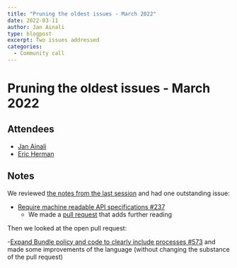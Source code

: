```yaml
---
title: "Pruning the oldest issues - March 2022"
date: 2022-03-11
author: Jan Ainali
type: blogpost
excerpt: Two issues addressed
categories:
  - Community call
---
```


# Pruning the oldest issues - March 2022

## Attendees

* [Jan Ainali](https://publiccode.net/who-we-are/team/jan-ainali.html)
* [Eric Herman](https://publiccode.net/who-we-are/team/eric-herman.html)

## Notes

We reviewed [the notes from the last session](https://blog.publiccode.net/community%20call/2022/01/20/pruning-the-oldest-issues.html) and had one outstanding issue:

- [Require machine readable API specifications #237](https://github.com/publiccodenet/standard/issues/237)
    - We made a [pull request](https://github.com/publiccodenet/standard/pull/583) that adds further reading

Then we looked at the open pull request:

-[Expand Bundle policy and code to clearly include processes #573](https://github.com/publiccodenet/standard/pull/573) and made some improvements of the language (without changing the substance of the pull request)

